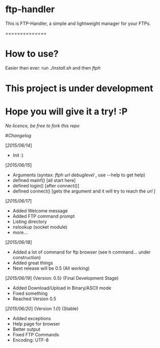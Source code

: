 ftp-handler
==============

This is FTP-Handler, a simple and lightweight manager for your FTPs.

==============

# How to use?

Easier than ever: run
*./install.sh*
and then
*ftph*

# This project is under development


# Hope you will give it a try! :P 

*No licence, be free to fork this repo*

#*Changelog*

[*2015/06/14*]

 - Init :)
       
[*2015/06/15*]

 - Arguments (syntax: *ftph url debuglevel* , use --help to get help)
 - defined mainf() [all start here]
 - defined login() [after connect()]
 - defined connect() [gets the argument and it will try to reach the *url* ]
	    
[*2015/06/17*]
	       
 - Added Welcome message
 - Added FTP command prompt
 - Listing directory
 - nslookup (socket module)
 - more...

[*2015/06/18*]
 
 - Added a lot of command for ftp browser (see h command... under construction)
 - Added great things
 - Next release will be 0.5 (All working)

[*2015/06/19*] {Version: 0.5} (Final Development Stage)

 - Added Download/Upload in Binary/ASCII mode
 - Fixed something
 - Reached Version 0.5

[*2015/06/20*] {Version *1.0*} (Stable)

 - Added exceptions 
 - Help page for browser
 - Better output
 - Fixed FTP Commands
 - Encoding: UTF-8 

